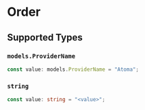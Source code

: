 # Order


## Supported Types

### `models.ProviderName`

```typescript
const value: models.ProviderName = "Atoma";
```

### `string`

```typescript
const value: string = "<value>";
```

